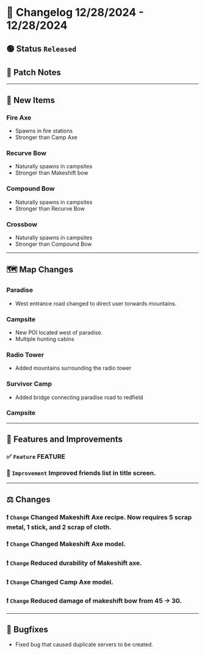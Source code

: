 # :bookmark_tabs:  Changelog 12/28/2024 - 12/28/2024

## :green_circle: Status `Released`

## :speech_balloon: Patch Notes

________

## :gun: New Items

### Fire Axe
- Spawns in fire stations
- Stronger than Camp Axe

### Recurve Bow
- Naturally spawns in campsites
- Stronger than Makeshift bow

### Compound Bow
- Naturally spawns in campsites
- Stronger than Recurve Bow

### Crossbow
- Naturally spawns in campsites
- Stronger than Compound Bow
________

## 🗺️ Map Changes

### Paradise
- West entrance road changed to direct user torwards mountains.

### Campsite
- New POI located west of paradise.
- Multiple hunting cabins

### Radio Tower
- Added mountains surrounding the radio tower

### Survivor Camp
- Added bridge connecting paradise road to redfield

### Campsite
________

## :loudspeaker: Features and Improvements


### :white_check_mark: `Feature` FEATURE

### :arrow_up_small: `Improvement` Improved friends list in title screen.

________

## :balance_scale: Changes

### :exclamation: `Change` Changed Makeshift Axe recipe. Now requires 5 scrap metal, 1 stick, and 2 scrap of cloth.

### :exclamation: `Change` Changed Makeshift Axe model.

### :exclamation: `Change` Reduced durability of Makeshift axe.

### :exclamation: `Change` Changed Camp Axe model.

### :exclamation: `Change` Reduced damage of makeshift bow from 45 -> 30.

________

## :bug: Bugfixes
- Fixed bug that caused duplicate servers to be created.